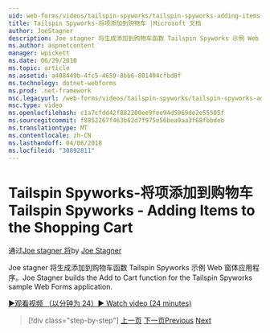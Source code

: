 ```yaml
---
uid: web-forms/videos/tailspin-spyworks/tailspin-spyworks-adding-items-to-the-shopping-cart
title: Tailspin Spyworks-将项添加到购物车 |Microsoft 文档
author: JoeStagner
description: Joe stagner 将生成添加到购物车函数 Tailspin Spyworks 示例 Web 窗体应用程序。
ms.author: aspnetcontent
manager: wpickett
ms.date: 06/29/2010
ms.topic: article
ms.assetid: a408449b-4fc5-4659-8bb6-801404cfbd8f
ms.technology: dotnet-webforms
ms.prod: .net-framework
msc.legacyurl: /web-forms/videos/tailspin-spyworks/tailspin-spyworks-adding-items-to-the-shopping-cart
msc.type: video
ms.openlocfilehash: c1a7cfdd42f882200ee9fee94d5969de2e55505f
ms.sourcegitcommit: f8852267f463b62d7f975e56bea9aa3f68fbbdeb
ms.translationtype: MT
ms.contentlocale: zh-CN
ms.lasthandoff: 04/06/2018
ms.locfileid: "30892811"
---
```

<a name="tailspin-spyworks---adding-items-to-the-shopping-cart"></a><span data-ttu-id="3d71c-103">Tailspin Spyworks-将项添加到购物车</span><span class="sxs-lookup"><span data-stu-id="3d71c-103">Tailspin Spyworks - Adding Items to the Shopping Cart</span></span>
====================
<span data-ttu-id="3d71c-104">通过[Joe stagner 将](https://github.com/JoeStagner)</span><span class="sxs-lookup"><span data-stu-id="3d71c-104">by [Joe Stagner](https://github.com/JoeStagner)</span></span>

<span data-ttu-id="3d71c-105">Joe stagner 将生成添加到购物车函数 Tailspin Spyworks 示例 Web 窗体应用程序。</span><span class="sxs-lookup"><span data-stu-id="3d71c-105">Joe Stagner builds the Add to Cart function for the Tailspin Spyworks sample Web Forms application.</span></span>

[<span data-ttu-id="3d71c-106">&#9654;观看视频 （以分钟为 24）</span><span class="sxs-lookup"><span data-stu-id="3d71c-106">&#9654; Watch video (24 minutes)</span></span>](https://channel9.msdn.com/Blogs/ASP-NET-Site-Videos/tailspin-spyworks-adding-items-to-the-shopping-cart)

> [!div class="step-by-step"]
> <span data-ttu-id="3d71c-107">[上一页](tailspin-spyworks-display-per-product-details.md)
> [下一页](tailspin-spyworks-display-shopping-cart.md)</span><span class="sxs-lookup"><span data-stu-id="3d71c-107">[Previous](tailspin-spyworks-display-per-product-details.md)
[Next](tailspin-spyworks-display-shopping-cart.md)</span></span>
